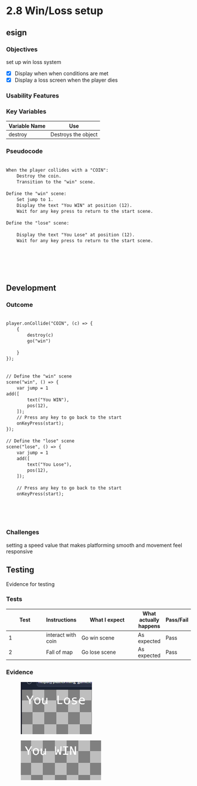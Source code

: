 # 2.8 Win/Loss setup

## esign

### Objectives

set up win loss system

* [x] Display when when conditions are met
* [x] Display a loss screen when the player dies

### Usability Features

### Key Variables

| Variable Name | Use                 |
| ------------- | ------------------- |
| destroy       | Destroys the object |

### Pseudocode

```

When the player collides with a "COIN":
    Destroy the coin.
    Transition to the "win" scene.

Define the "win" scene:
    Set jump to 1.
    Display the text "You WIN" at position (12).
    Wait for any key press to return to the start scene.

Define the "lose" scene:
   
    Display the text "You Lose" at position (12).
    Wait for any key press to return to the start scene.



  
  
```

## Development&#x20;

### Outcome

```

player.onCollide("COIN", (c) => {
    {
        destroy(c)
        go("win")
       
    }
});
            
            
// Define the "win" scene
scene("win", () => {
    var jump = 1
add([
        text("You WIN"),
        pos(12),
    ]);
    // Press any key to go back to the start
    onKeyPress(start);
});

// Define the "lose" scene
scene("lose", () => {
    var jump = 1
    add([
        text("You Lose"),
        pos(12),
    ]);

    // Press any key to go back to the start
    onKeyPress(start);


  
  
```

### Challenges

setting a speed value that makes platforming smooth and movement feel responsive

## Testing

Evidence for testing

### Tests

<table data-full-width="true"><thead><tr><th width="136">Test</th><th>Instructions</th><th width="216">What I expect</th><th>What actually happens</th><th>Pass/Fail</th></tr></thead><tbody><tr><td>1</td><td>interact with coin</td><td>Go win scene</td><td>As expected</td><td>Pass</td></tr><tr><td>2</td><td>Fall of map </td><td>Go lose scene </td><td>As expected</td><td>Pass</td></tr></tbody></table>

### Evidence

<figure><img src="../.gitbook/assets/image (23).png" alt=""><figcaption></figcaption></figure>

<figure><img src="../.gitbook/assets/image (24).png" alt=""><figcaption></figcaption></figure>
